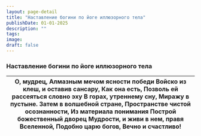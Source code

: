 ```yaml
---
layout: page-detail
title: "Наставление богини по йоге иллюзорного тела"
publishDate: 01-01-2025
description: ""
tags:
image:
draft: false
---
```


### Наставление богини по йоге иллюзорного тела

| О, мудрец,  Алмазным мечом ясности победи  Войско из клеш, и оставив сансару,  Как она есть,  Позволь ей рассеяться словно эху  В горах, утреннему сну,  Миражу в пустыне.  Затем в волшебной стране,  Пространстве чистой осознанности,  Из материала понимания Построй божественный дворец  Мудрости, и живи в нем, правя  Вселенной, Подобно царю богов,  Вечно и счастливо! |
| ------------------------------------------------------------------------------------------------------------------------------------------------------------------------------------------------------------------------------------------------------------------------------------------------------------------------------------------------------------------------------- |
  
  
